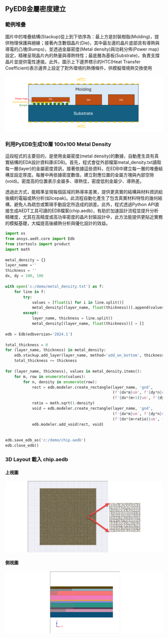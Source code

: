 PyEDB金屬密度建立
---
### 範例堆疊

圖片中的堆疊結構(Stackup)從上到下依序為：最上方是封裝樹脂(Molding)，提供物理保護與絕緣；接著內含數個晶片(Die)，其中最左邊的晶片底部具有導熱與導電的凸塊(Bumps)，並透過金屬密度(Metal density)與功耗分佈(Power map)設定，精確呈現晶片內的熱量與導熱特性；最底層為基板(Substrate)，負責支撐晶片並提供電性連接。此外，圖示上下邊界標示的HTC(Heat Transfer Coefficient)表示邊界上設定了對外環境的熱傳條件，供模擬環境熱交換使用

![alt text](image-1.png)

### 利用PyEDB生成10層 100x100 Metal Density

這段程式的主要目的，是使用金屬密度(metal density)的數據，自動產生具有真實結構的EDA設計資料庫(EDB)。首先，程式會從外部檔案metal_density.txt讀取每一層(layer)的金屬密度資訊，接著依據這些資料，在EDB中建立每一層的堆疊結構並設定厚度。每層中再依據密度數值，建立對應位置的金屬方塊與內部空隙(void)。密度高的位置表示金屬多、導熱佳，密度低則金屬少、導熱差。

透過此方式，能精準呈現每個區域的熱導率差異，提供更真實的結構與材料資訊給後續的電磁或熱分析(如Icepak)。此流程自動化產生了包含真實材料特性的幾何結構，避免人為疏忽或繁瑣手動設定所造成的誤差。此外，程式透過Python API直接生成AEDT工具可讀的EDB檔案(chip.aedb)，有助於加速設計流程並提升分析精確度，尤其在高精度或高功率密度的晶片封裝設計中，此方法能提供更貼近實務的模擬基礎，大幅提高後續熱分析與優化設計的效益。

```python
import os
from ansys.aedt.core import Edb
from itertools import product
import math

metal_density = {}
layer_name =''
thickness = ''
dx, dy = 100, 100

with open('c:/demo/metal_density.txt') as f:
    for line in f:
        try:
            values = [float(i) for i in line.split()]
            metal_density[(layer_name, float(thickness))].append(values)
        except:
            layer_name, thickness = line.split()
            metal_density[(layer_name, float(thickness))] = []

edb = Edb(edbversion='2024.1')

total_thickness = 0
for (layer_name, thickness) in metal_density:
    edb.stackup.add_layer(layer_name, method='add_on_bottom', thickness=f'{thickness}um',)
    total_thickness += thickness

for (layer_name, thickness), values in metal_density.items():
    for m, row in enumerate(values):
        for n, density in enumerate(row):
            rect = edb.modeler.create_rectangle(layer_name, 'gnd',
                                                (f'{dx*m}um', f'{dy*n}um'),
                                                (f'{dx*(m+1)}um', f'{dy*(n+1)}um'),)
            ratio = math.sqrt(1-density)
            void = edb.modeler.create_rectangle(layer_name, 'gnd',
                                                (f'{dx*m}um', f'{dy*n}um'),
                                                (f'{dx*(m+ratio)}um', f'{dy*(n+ratio)}um'),)
            edb.modeler.add_void(rect, void)


edb.save_edb_as('c:/demo/chip.aedb')
edb.close_edb()


```

### 3D Layout 載入 chip.aedb

#### 上視圖
![2025-03-19_04-04-58](/assets/2025-03-19_04-04-58.png)

#### 側視圖
![2025-03-19_04-08-56](/assets/2025-03-19_04-08-56.png)
